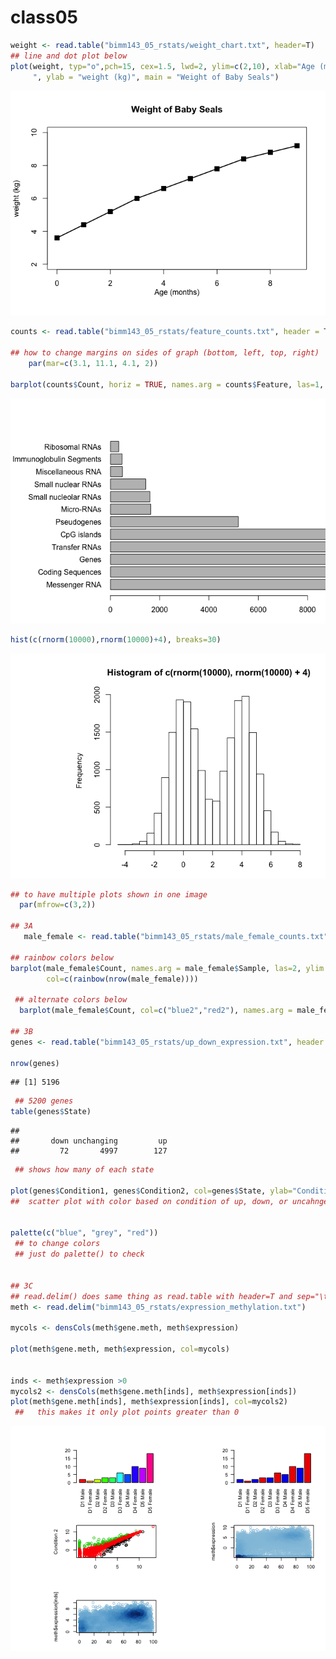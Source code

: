 class05
================

``` r
weight <- read.table("bimm143_05_rstats/weight_chart.txt", header=T)
## line and dot plot below
plot(weight, typ="o",pch=15, cex=1.5, lwd=2, ylim=c(2,10), xlab="Age (months)
     ", ylab = "weight (kg)", main = "Weight of Baby Seals")
```

![](class05_files/figure-markdown_github/unnamed-chunk-1-1.png)

``` r
counts <- read.table("bimm143_05_rstats/feature_counts.txt", header = T, sep="\t")

## how to change margins on sides of graph (bottom, left, top, right)
    par(mar=c(3.1, 11.1, 4.1, 2))

barplot(counts$Count, horiz = TRUE, names.arg = counts$Feature, las=1, xlim = c(0,8000))
```

![](class05_files/figure-markdown_github/unnamed-chunk-1-2.png)

``` r
hist(c(rnorm(10000),rnorm(10000)+4), breaks=30)
```

![](class05_files/figure-markdown_github/unnamed-chunk-1-3.png)

``` r
## to have multiple plots shown in one image
  par(mfrow=c(3,2))
  
## 3A 
   male_female <- read.table("bimm143_05_rstats/male_female_counts.txt", header = T, sep="\t")
  
## rainbow colors below 
barplot(male_female$Count, names.arg = male_female$Sample, las=2, ylim = c(0, 20),
        col=c(rainbow(nrow(male_female))))
  
 ## alternate colors below
  barplot(male_female$Count, col=c("blue2","red2"), names.arg = male_female$Sample, las=2, ylim = c(0, 20))

## 3B
genes <- read.table("bimm143_05_rstats/up_down_expression.txt", header = T, sep="\t")

nrow(genes)       
```

    ## [1] 5196

``` r
 ## 5200 genes
table(genes$State)
```

    ## 
    ##       down unchanging         up 
    ##         72       4997        127

``` r
 ## shows how many of each state 
  
plot(genes$Condition1, genes$Condition2, col=genes$State, ylab="Condition 2", xlab="Condition 1")
##  scatter plot with color based on condition of up, down, or uncahnged


palette(c("blue", "grey", "red"))
 ## to change colors 
 ## just do palette() to check 
  

## 3C
## read.delim() does same thing as read.table with header=T and sep="\t"
meth <- read.delim("bimm143_05_rstats/expression_methylation.txt")

mycols <- densCols(meth$gene.meth, meth$expression)

plot(meth$gene.meth, meth$expression, col=mycols)


inds <- meth$expression >0
mycols2 <- densCols(meth$gene.meth[inds], meth$expression[inds])
plot(meth$gene.meth[inds], meth$expression[inds], col=mycols2)
 ##   this makes it only plot points greater than 0
```

![](class05_files/figure-markdown_github/unnamed-chunk-1-4.png)
